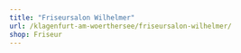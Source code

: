 ```yaml
---
title: "Friseursalon Wilhelmer"
url: /klagenfurt-am-woerthersee/friseursalon-wilhelmer/
shop: Friseur
---
```

